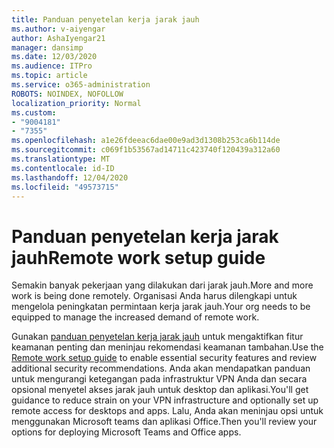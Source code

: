 ```yaml
---
title: Panduan penyetelan kerja jarak jauh
ms.author: v-aiyengar
author: AshaIyengar21
manager: dansimp
ms.date: 12/03/2020
ms.audience: ITPro
ms.topic: article
ms.service: o365-administration
ROBOTS: NOINDEX, NOFOLLOW
localization_priority: Normal
ms.custom:
- "9004181"
- "7355"
ms.openlocfilehash: a1e26fdeeac6dae00e9ad3d1308b253ca6b114de
ms.sourcegitcommit: c069f1b53567ad14711c423740f120439a312a60
ms.translationtype: MT
ms.contentlocale: id-ID
ms.lasthandoff: 12/04/2020
ms.locfileid: "49573715"
---
```

# <a name="remote-work-setup-guide"></a><span data-ttu-id="25169-102">Panduan penyetelan kerja jarak jauh</span><span class="sxs-lookup"><span data-stu-id="25169-102">Remote work setup guide</span></span>

<span data-ttu-id="25169-103">Semakin banyak pekerjaan yang dilakukan dari jarak jauh.</span><span class="sxs-lookup"><span data-stu-id="25169-103">More and more work is being done remotely.</span></span> <span data-ttu-id="25169-104">Organisasi Anda harus dilengkapi untuk mengelola peningkatan permintaan kerja jarak jauh.</span><span class="sxs-lookup"><span data-stu-id="25169-104">Your org needs to be equipped to manage the increased demand of remote work.</span></span>

<span data-ttu-id="25169-105">Gunakan [panduan penyetelan kerja jarak jauh](https://go.microsoft.com/fwlink/?linkid=2142062) untuk mengaktifkan fitur keamanan penting dan meninjau rekomendasi keamanan tambahan.</span><span class="sxs-lookup"><span data-stu-id="25169-105">Use the [Remote work setup guide](https://go.microsoft.com/fwlink/?linkid=2142062) to enable essential security features and review additional security recommendations.</span></span> <span data-ttu-id="25169-106">Anda akan mendapatkan panduan untuk mengurangi ketegangan pada infrastruktur VPN Anda dan secara opsional menyetel akses jarak jauh untuk desktop dan aplikasi.</span><span class="sxs-lookup"><span data-stu-id="25169-106">You'll get guidance to reduce strain on your VPN infrastructure and optionally set up remote access for desktops and apps.</span></span> <span data-ttu-id="25169-107">Lalu, Anda akan meninjau opsi untuk menggunakan Microsoft teams dan aplikasi Office.</span><span class="sxs-lookup"><span data-stu-id="25169-107">Then you'll review your options for deploying ‎Microsoft Teams‎ and ‎Office‎ apps.</span></span>
